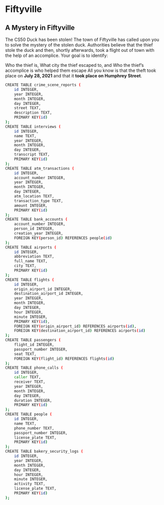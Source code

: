 # Fiftyville

## A Mystery in Fiftyville
The CS50 Duck has been stolen! The town of Fiftyville has called upon you to solve the mystery of the stolen duck. Authorities believe that the thief stole the duck and then, shortly afterwards, took a flight out of town with the help of an accomplice. Your goal is to identify:

Who the thief is,
What city the thief escaped to, and
Who the thief’s accomplice is who helped them escape
All you know is that the theft took place on **July 28, 2021** and that it **took place on Humphrey Street**.


~~~bash
CREATE TABLE crime_scene_reports (
    id INTEGER,
    year INTEGER,
    month INTEGER,
    day INTEGER,
    street TEXT,
    description TEXT,
    PRIMARY KEY(id)
);
CREATE TABLE interviews (
    id INTEGER,
    name TEXT,
    year INTEGER,
    month INTEGER,
    day INTEGER,
    transcript TEXT,
    PRIMARY KEY(id)
);
CREATE TABLE atm_transactions (
    id INTEGER,
    account_number INTEGER,
    year INTEGER,
    month INTEGER,
    day INTEGER,
    atm_location TEXT,
    transaction_type TEXT,
    amount INTEGER,
    PRIMARY KEY(id)
);
CREATE TABLE bank_accounts (
    account_number INTEGER,
    person_id INTEGER,
    creation_year INTEGER,
    FOREIGN KEY(person_id) REFERENCES people(id)
);
CREATE TABLE airports (
    id INTEGER,
    abbreviation TEXT,
    full_name TEXT,
    city TEXT,
    PRIMARY KEY(id)
);
CREATE TABLE flights (
    id INTEGER,
    origin_airport_id INTEGER,
    destination_airport_id INTEGER,
    year INTEGER,
    month INTEGER,
    day INTEGER,
    hour INTEGER,
    minute INTEGER,
    PRIMARY KEY(id),
    FOREIGN KEY(origin_airport_id) REFERENCES airports(id),
    FOREIGN KEY(destination_airport_id) REFERENCES airports(id)
);
CREATE TABLE passengers (
    flight_id INTEGER,
    passport_number INTEGER,
    seat TEXT,
    FOREIGN KEY(flight_id) REFERENCES flights(id)
);
CREATE TABLE phone_calls (
    id INTEGER,
    caller TEXT,
    receiver TEXT,
    year INTEGER,
    month INTEGER,
    day INTEGER,
    duration INTEGER,
    PRIMARY KEY(id)
);
CREATE TABLE people (
    id INTEGER,
    name TEXT,
    phone_number TEXT,
    passport_number INTEGER,
    license_plate TEXT,
    PRIMARY KEY(id)
);
CREATE TABLE bakery_security_logs (
    id INTEGER,
    year INTEGER,
    month INTEGER,
    day INTEGER,
    hour INTEGER,
    minute INTEGER,
    activity TEXT,
    license_plate TEXT,
    PRIMARY KEY(id)
);
~~~
